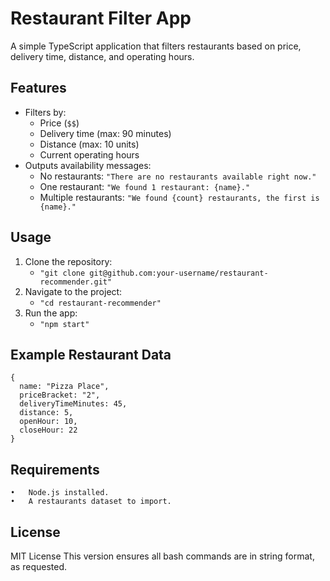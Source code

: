 # Restaurant Filter App

A simple TypeScript application that filters restaurants based on price, delivery time, distance, and operating hours.

## Features
- Filters by:
  - Price (`$$`)
  - Delivery time (max: 90 minutes)
  - Distance (max: 10 units)
  - Current operating hours
- Outputs availability messages:
  - No restaurants: `"There are no restaurants available right now."`
  - One restaurant: `"We found 1 restaurant: {name}."`
  - Multiple restaurants: `"We found {count} restaurants, the first is {name}."`

## Usage
1. Clone the repository:
   - `"git clone git@github.com:your-username/restaurant-recommender.git"`
2. Navigate to the project:
   - `"cd restaurant-recommender"`
3. Run the app:
   - `"npm start"`
   

## Example Restaurant Data
    {
      name: "Pizza Place",
      priceBracket: "2",
      deliveryTimeMinutes: 45,
      distance: 5,
      openHour: 10,
      closeHour: 22
    }


## Requirements
	•	Node.js installed.
	•	A restaurants dataset to import.

## License

MIT License
This version ensures all bash commands are in string format, as requested.